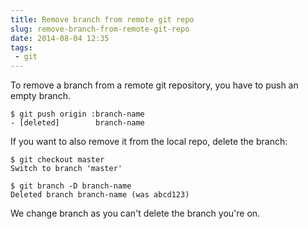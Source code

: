```yaml
---
title: Remove branch from remote git repo
slug: remove-branch-from-remote-git-repo
date: 2014-08-04 12:35
tags: 
 - git
---
```

To remove a branch from a remote git repository, you have to push an empty branch.

    $ git push origin :branch-name
    - [deleted]        branch-name

If you want to also remove it from the local repo, delete the branch:

    $ git checkout master 
    Switch to branch 'master'

    $ git branch -D branch-name
    Deleted branch branch-name (was abcd123)

We change branch as you can't delete the branch you're on.